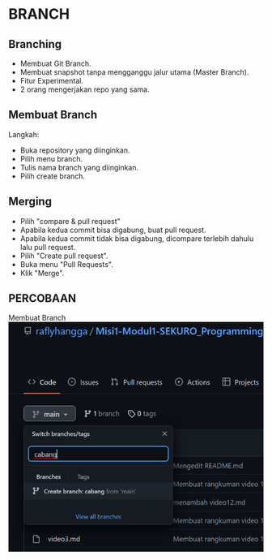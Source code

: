 # BRANCH

## Branching
- Membuat Git Branch.
- Membuat snapshot tanpa mengganggu jalur utama (Master Branch).
- Fitur Experimental.
- 2 orang mengerjakan repo yang sama.

## Membuat Branch
Langkah:
- Buka repository yang diinginkan.
- Pilih menu branch.
- Tulis nama branch yang diinginkan.
- Pilih create branch.

## Merging
- Pilih "compare & pull request"
- Apabila kedua commit bisa digabung, buat pull request.
- Apabila kedua commit tidak bisa digabung, dicompare terlebih dahulu lalu pull request.
- Pilih "Create pull request".
- Buka menu "Pull Requests".
- Klik "Merge".

## PERCOBAAN
Membuat Branch
![Membuat Cabang](Screenshot\buat_cabang.png)